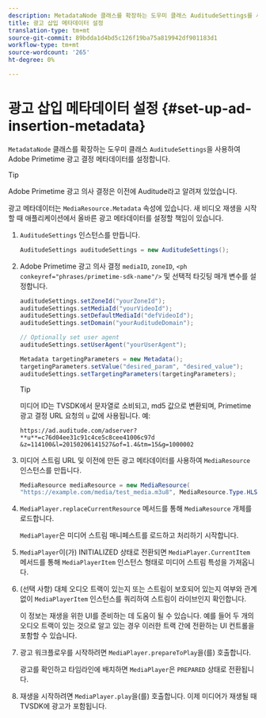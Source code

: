 ```yaml
---
description: MetadataNode 클래스를 확장하는 도우미 클래스 AuditudeSettings를 사용하여 Adobe Primetime 광고 결정 메타데이터를 설정합니다.
title: 광고 삽입 메타데이터 설정
translation-type: tm+mt
source-git-commit: 89bdda1d4bd5c126f19ba75a819942df901183d1
workflow-type: tm+mt
source-wordcount: '265'
ht-degree: 0%

---
```



# 광고 삽입 메타데이터 설정 {#set-up-ad-insertion-metadata}

`MetadataNode` 클래스를 확장하는 도우미 클래스 `AuditudeSettings`을 사용하여 Adobe Primetime 광고 결정 메타데이터를 설정합니다.

>[!TIP]
>
>Adobe Primetime 광고 의사 결정은 이전에 Auditude라고 알려져 있었습니다.

광고 메타데이터는 `MediaResource.Metadata` 속성에 있습니다. 새 비디오 재생을 시작할 때 애플리케이션에서 올바른 광고 메타데이터를 설정할 책임이 있습니다.

1. `AuditudeSettings` 인스턴스를 만듭니다.

   ```java
   AuditudeSettings auditudeSettings = new AuditudeSettings();
   ```

1. Adobe Primetime 광고 의사 결정 `mediaID`, `zoneID`, `<ph conkeyref="phrases/primetime-sdk-name"/>` 및 선택적 타깃팅 매개 변수를 설정합니다.

   ```java
   auditudeSettings.setZoneId("yourZoneId"); 
   auditudeSettings.setMediaId("yourVideoId"); 
   auditudeSettings.setDefaultMediaId("defVideoId"); 
   auditudeSettings.setDomain("yourAuditudeDomain"); 
   
   // Optionally set user agent  
   auditudeSettings.setUserAgent("yourUserAgent"); 
   
   Metadata targetingParameters = new Metadata(); 
   targetingParameters.setValue("desired_param", "desired_value"); 
   auditudeSettings.setTargetingParameters(targetingParameters);
   ```

   >[!TIP]
   >
   >미디어 ID는 TVSDK에서 문자열로 소비되고, md5 값으로 변환되며, Primetime 광고 결정 URL 요청의 `u` 값에 사용됩니다. 예:
   >
   >`https://ad.auditude.com/adserver? **u**=c76d04ee31c91c4ce5c8cee41006c97d &z=114100&l=20150206141527&of=1.4&tm=15&g=1000002`

1. 미디어 스트림 URL 및 이전에 만든 광고 메타데이터를 사용하여 `MediaResource` 인스턴스를 만듭니다.

   ```java
   MediaResource mediaResource = new MediaResource( 
   "https://example.com/media/test_media.m3u8", MediaResource.Type.HLS, Metadata);
   ```

1. `MediaPlayer.replaceCurrentResource` 메서드를 통해 `MediaResource` 개체를 로드합니다.

   `MediaPlayer`은 미디어 스트림 매니페스트를 로드하고 처리하기 시작합니다.

1. `MediaPlayer`이(가) INITIALIZED 상태로 전환되면 `MediaPlayer.CurrentItem` 메서드를 통해 `MediaPlayerItem` 인스턴스 형태로 미디어 스트림 특성을 가져옵니다.
1. (선택 사항) 대체 오디오 트랙이 있는지 또는 스트림이 보호되어 있는지 여부와 관계없이 `MediaPlayerItem` 인스턴스를 쿼리하여 스트림이 라이브인지 확인합니다.

   이 정보는 재생을 위한 UI를 준비하는 데 도움이 될 수 있습니다. 예를 들어 두 개의 오디오 트랙이 있는 것으로 알고 있는 경우 이러한 트랙 간에 전환하는 UI 컨트롤을 포함할 수 있습니다.

1. 광고 워크플로우를 시작하려면 `MediaPlayer.prepareToPlay`을(를) 호출합니다.

   광고를 확인하고 타임라인에 배치하면 `MediaPlayer`은 `PREPARED` 상태로 전환됩니다.
1. 재생을 시작하려면 `MediaPlayer.play`을(를) 호출합니다.
이제 미디어가 재생될 때 TVSDK에 광고가 포함됩니다.
